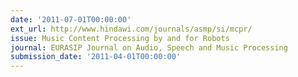 ```yaml
---
date: '2011-07-01T00:00:00'
ext_url: http://www.hindawi.com/journals/asmp/si/mcpr/
issue: Music Content Processing by and for Robots
journal: EURASIP Journal on Audio, Speech and Music Processing
submission_date: '2011-04-01T00:00:00'
---
```

